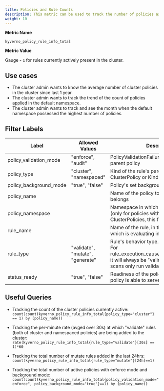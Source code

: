```yaml
---
title: Policies and Rule Counts
description: This metric can be used to track the number of policies as well as rules present in the cluster which are currently active and even the ones which are not currently active but were created in the past.
weight: 10
---
```


**Metric Name**

`kyverno_policy_rule_info_total`

**Metric Value**

Gauge - `1` for rules currently actively present in the cluster.

## Use cases

* The cluster admin wants to know the average number of cluster policies in the cluster since last 1 year.
* The cluster admin wants to track the trend of the count of policies applied in the default namespace.
* The cluster admin wants to track and see the month when the default namespace possessed the highest number of policies.

## Filter Labels

| Label | Allowed Values | Description |
| --- | --- | --- |
| policy\_validation\_mode | "enforce", "audit" | PolicyValidationFailure action of the rule's parent policy |
| policy\_type | "cluster", "namespaced" | Kind of the rule's parent policy. Kind: ClusterPolicy or Kind: Policy |
| policy\_background\_mode | "true", "false" | Policy's set background mode |
| policy\_name | | Name of the policy to which the rule belongs |
| policy\_namespace | | Namespace in which this Policy resides (only for policies with kind: Policy), For ClusterPolicies, this field will be "-" |
| rule\_name | | Name of the rule, in the above policy, which is evaluating in this situation |
| rule\_type | "validate", "mutate", "generate" | Rule's behavior type.<br>For rule\_execution\_cause="background\_scan", it will always be "validate" as background scans only run validate rules |
| status\_ready | "true", "false" | Readiness of the policy. When ready, the policy is able to serve admission requests |

## Useful Queries

* Tracking the count of the cluster policies currently active:<br> 
`count(count(kyverno_policy_rule_info_total{policy_type="cluster"} == 1) by (policy_name))`

* Tracking the per-minute rate (avged over 30s) at which "validate" rules (both of cluster and namespaced policies) are being added to the cluster:<br> 
`rate(kyverno_policy_rule_info_total{rule_type="validate"}[30s] == 1)*60`

* Tracking the total number of mutate rules added in the last 24hrs:<br> 
`count(kyverno_policy_rule_info_total{rule_type="mutate"}[24h]==1)`

* Tracking the total number of active policies with enforce mode and background mode:<br>
`count(count(kyverno_policy_rule_info_total{policy_validation_mode="enforce", policy_background_mode="true"}==1) by (policy_name))`
